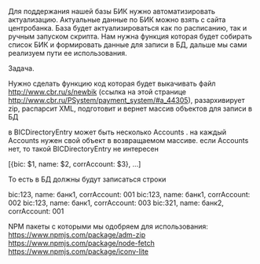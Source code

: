 Для поддержания нашей базы БИК нужно автоматизировать актуализацию. Актуальные данные по БИК можно взять с сайта центробанка. База будет актуализироваться как по расписанию, так и ручным запуском скрипта. Нам нужна функция которая будет собирать список БИК и формировать данные для записи в БД, дальше мы сами реализуем пути ее использования.

Задача.

Нужно сделать функцию код которая будет выкачивать файл
http://www.cbr.ru/s/newbik (ссылка на этой странице http://www.cbr.ru/PSystem/payment_system/#a_44305), разархивирует zip, распарсит XML, подготовит и вернет массив объектов для записи в БД

в BICDirectoryEntry может быть несколько Accounts . на каждый Accounts нужен свой объект в возвращаемом массиве. если Accounts  нет, то такой BICDirectoryEntry не интересен

[{bic: $1, name: $2, corrAccount: $3}, ...]

То есть в БД должны будут записаться строки

bic:123, name: банк1, corrAccount: 001
bic:123, name: банк1, corrAccount: 002
bic:123, name: банк1, corrAccount: 003
bic:321, name: банк2, corrAccount: 001

NPM пакеты с которыми мы одобряем для использования:
https://www.npmjs.com/package/adm-zip
https://www.npmjs.com/package/node-fetch
https://www.npmjs.com/package/iconv-lite
